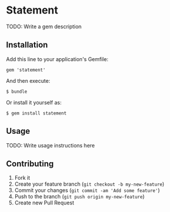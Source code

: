 # Statement

TODO: Write a gem description

## Installation

Add this line to your application's Gemfile:

    gem 'statement'

And then execute:

    $ bundle

Or install it yourself as:

    $ gem install statement

## Usage

TODO: Write usage instructions here

## Contributing

1. Fork it
2. Create your feature branch (`git checkout -b my-new-feature`)
3. Commit your changes (`git commit -am 'Add some feature'`)
4. Push to the branch (`git push origin my-new-feature`)
5. Create new Pull Request
